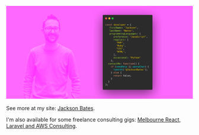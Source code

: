 [![Jackson Bates is a software developer specialising in JavaScript](https://github.com/JacksonBates/JacksonBates/blob/master/github_hero.png)](https://jacksonbates.com)

See more at my site: <a href="https://jacksonbates.com">Jackson Bates</a>.

I'm also available for some freelance consulting gigs: <a href="https://jacksonbates.com/consulting.html">Melbourne React, Laravel and AWS Consulting</a>.

<!--
**JacksonBates/JacksonBates** is a ✨ _special_ ✨ repository because its `README.md` (this file) appears on your GitHub profile.

Here are some ideas to get you started:

- 🔭 I’m currently working on ...
- 🌱 I’m currently learning ...
- 👯 I’m looking to collaborate on ...
- 🤔 I’m looking for help with ...
- 💬 Ask me about ...
- 📫 How to reach me: ...
- 😄 Pronouns: ...
- ⚡ Fun fact: ...
-->
